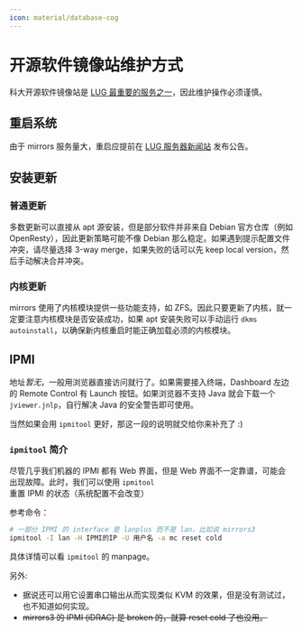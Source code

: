 ```yaml
---
icon: material/database-cog
---
```


# 开源软件镜像站维护方式

科大开源软件镜像站是 [LUG 最重要的服务之一](https://lug.ustc.edu.cn/wiki/lug/services/start)，因此维护操作必须谨慎。

## 重启系统

由于 mirrors 服务量大，重启应提前在 [LUG 服务器新闻站](https://servers.ustclug.org/) 发布公告。

## 安装更新

### 普通更新

多数更新可以直接从 apt 源安装，但是部分软件并非来自 Debian 官方仓库（例如 OpenResty），因此更新策略可能不像 Debian 那么稳定。如果遇到提示配置文件冲突，请尽量选择 3-way merge，如果失败的话可以先 keep local version，然后手动解决合并冲突。

### 内核更新

mirrors 使用了内核模块提供一些功能支持，如 ZFS。因此只要更新了内核，就一定要注意内核模块是否安装成功，如果 apt 安装失败可以手动运行 `dkms autoinstall`，以确保新内核重启时能正确加载必须的内核模块。

## IPMI

地址*暂无*，一般用浏览器直接访问就行了。如果需要接入终端，Dashboard 左边的 Remote Control 有 Launch 按钮。如果浏览器不支持 Java 就会下载一个 `jviewer.jnlp`，自行解决 Java 的安全警告即可使用。

当然如果会用 `ipmitool` 更好，那这一段的说明就交给你来补充了 :)

### `ipmitool` 简介

尽管几乎我们机器的 IPMI 都有 Web 界面，但是 Web 界面不一定靠谱，可能会出现故障。此时，我们可以使用 `ipmitool` 重置 IPMI 的状态（系统配置不会改变）

参考命令：

```bash
# 一部分 IPMI 的 interface 是 lanplus 而不是 lan，比如说 mirrors3
ipmitool -I lan -H IPMI的IP -U 用户名 -a mc reset cold
```

具体详情可以看 `ipmitool` 的 manpage。

另外:

- 据说还可以用它设置串口输出从而实现类似 KVM 的效果，但是没有测试过，也不知道如何实现。
- ~~mirrors3 的 IPMI (iDRAC) 是 broken 的，就算 reset cold 了也没用。~~
